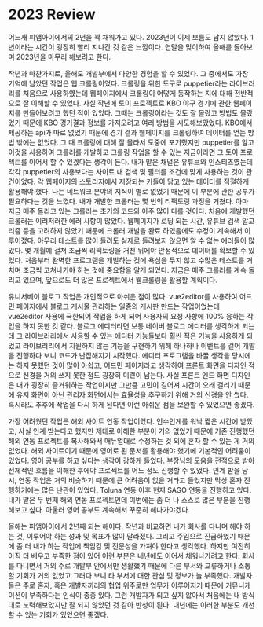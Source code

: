 # 2023 Review

어느새 피앰아이에서의 2년을 꽉 채워가고 있다. 2023년이 이제 보름도 남지 않았다. 1년이라는 시간이 굉장히 빨리 지나간 것 같은 느낌이다. 연말을 맞이하여 올해를 돌아보며 2023년을 마무리 해보려고 한다.

 작년과 마찬가지로, 올해도 개발부에서 다양한 경험을 할 수 있었다. 그 중에서도 가장 기억에 남았던 작업은 웹 크롤링이었다. 크롤링을 위한 도구로 puppetier라는 라이브러리를 처음으로 사용하였는데 웹페이지에서 크롤링이 어떻게 동작하는 지에 대해 전반적으로 잘 이해할 수 있었다. 사실 작년에 토이 프로젝트로 KBO 야구 경기에 관한 웹페이지를 만들어보려고 했던 적이 있었다. 그때는 크롤링이라는 것도 잘 몰랐고 방법도 몰랐었기 때문에 KBO 경기결과 정보를 가져오려고 여러 방법을 시도해보았었다. KBO에서 제공하는 api가 따로 없었기 때문에 경기 결과 웹페이지를 크롤링하여 데이터를 얻는 방법 밖에는 없었다. 그 때 크롤링에 대해 잘 몰라서 도중에 포기했지만 puppetier를 알고 이것을 사용하여 크롤러를 개발하고 크롤링 작업을 할 수 있는 지금이라면 그 토이 프로젝트를 이어서 할 수 있겠다는 생각이 든다. 내가 맡은 채널은 유튜브와 인스티즈였는데 각각 puppetier의 사용보다는 사이트 내 검색 및 필터를 조건에 맞게 사용하는 것이 관건이었다. 각 웹페이지의 스토리지에서 저장되는 키들이 담고 있는 데이터를 적절하게 활용해야 했다. 나는 네트워크 분야의 지식이 별로 없었기 때문에 이 부분에 관한 공부가 필요하다는 것을 느꼈다. 내가 개발한 크롤러는 몇 번의 리팩토링 과정을 거쳤다. 아마 지금 매주 돌리고 있는 크롤러는 초기의 코드와 아주 많이 다를 것이다. 처음에 개발했던 크롤러는 이러저러한 에러 사항이 많았다. 웹페이지가 로딩 되는 시간, 유튜브 검색 알고리즘 등을 고려하지 않았기 때문에 크롤러 개발을 완료 하였음에도 수정이 계속해서 이루어졌다. 아무리 테스트를 많이 돌려도 실제로 돌려보지 않으면 알 수 없는 에러들이 많았다. 몇 개월에 걸쳐 조금씩 리팩토링을 거친 뒤에야 안정적으로 데이터를 확보할 수 있었다. 처음부터 완벽한 프로그램을 개발하는 것에 욕심을 두지 않고 수많은 테스트를 거치며 조금씩 고쳐나가야 하는 것에 중요함을 알게 되었다. 지금은 매주 크롤러를 계속 돌리고 있으며, 앞으로도 더 많은 프로젝트에서 웹크롤링을 활용할 계획이다.

 유니서베이 블로그 작업은 개인적으로 아쉬운 점이 많다. vue2editor를 사용하여 어드민 페이지에서 블로그 게시물 관리하는 일종의 게시판 만드는 작업이었는데 vue2editor 사용에 국한되어 작업을 하게 되어 사용자의 요청 사항에 100% 응하는 작업을 하지 못한 것 같다. 블로그 에디터라면 보통 네이버 블로그 에디터를 생각하게 되는데 그 라이브러리에서 사용할 수 있는 에디터 기능들보다 훨씬 적은 기능을 사용하게 되었고 라이브러리에서 지원하지 않는 기능을 구현하기 위해 하나하나 이벤트를 걸어 개발을 진행하다 보니 코드가 난잡해지기 시작했다. 에디터 프로그램을 바꿀 생각을 당시에는 하지 못했던 것이 많이 아쉽고,  어드민 페이지라고 생각하여 프론트 화면을 디자인 적으로 신경을 거의 쓰지 못한 점도 굉장히 미련이 남는다. 사실 프론트 엔드 화면 디자인은 내가 굉장히 즐거워하는 작업이지만 그만큼 고민이 길어져 시간이 오래 걸리기 때문에 유저 화면이 아닌 관리자 화면에서는 효율성을 추구하기 위해 거의 신경을 안 썼다. 혹시라도 추후에 작업을 다시 하게 된다면 이런 아쉬운 점을 보완할 수 있었으면 좋겠다.

 가장 어려웠던 작업은 해외 사이트 연동 작업이었다. 인수인계를 워낙 짧은 시간에 받았고, 사실 인계 받는다고 했지만 제대로 이해한 부분이 거의 없었기 때문에 기존 진행했던 해외 연동 프로젝트를 복사해와서 매뉴얼대로 수정하는 것 외에 혼자 할 수 있는 게 거의 없었다. 해외 사이트이기 때문에 영어로 된 문서를 활용해야 했기에 기본적인 어려움이 있었다. 영어 공부를 하고 싶다는 생각이 강하게 들었다. 부장님의 도움을 전적으로 받아 전체적인 흐름을 이해한 후에야 프로젝트를 어느 정도 진행할 수 있었다. 인계 받을 당시, 연동 작업은 거의 비슷하기 때문에 큰 어려움이 없을 거라고 들었지만 막상 혼자 진행하기에는 많은 난관이 있었다. Toluna 연동 이후 현재 SAGO 연동을 진행하고 있다. 내가 맡은 두 번째 해외 연동 프로젝트인데 이번에는 좀 더 나 스스로 많은 부분을 진행해보고 싶다. 아울러 영어 공부도 계속해서 꾸준히 해나가야겠다. 

 올해는 피앰아이에서 2년째 되는 해이다. 작년과 비교하면 내가 회사를 다니며 해야 하는 것, 이루어야 하는 성과 및 목표가 많이 달라졌다. 그리고 주임으로 진급하였기 때문에 좀 더 내가 하는 작업에 책임감 및 전문성을 가져야 한다고 생각했다. 하지만 여전히 아직 더 배우고 부족한 점이 있어 이런 부분은 내년에도 이어서 채워나가려고 한다. 회사를 다니면서 거의 주로 개발부 안에서만 생활했기 때문에 다른 부서와 교류하거나 소통할 기회가 거의 없었고 그러다 보니 타 부서에 대한 관심 및 정보가 늘 부족했다. 개발자들은 주로 혼자, 혹은 개발자끼리의 협업 위주로만 업무가 이루어지기 때문에 커뮤니케이션이 부족하다는 인식이 종종 있다. 그런 개발자가 되고 싶지 않아서 처음에는 내 방식대로 노력해보았지만 잘 되지 않았던 것 같아 반성이 된다. 내년에는 이러한 부분도 개선할 수 있는 기회가 있었으면 좋겠다.